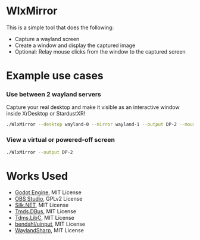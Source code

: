 # WlxMirror

This is a simple tool that does the following:
- Capture a wayland screen
- Create a window and display the captured image
- Optional: Relay mouse clicks from the window to the captured screen

# Example use cases

### Use between 2 wayland servers

Capture your real desktop and make it visible as an interactive window inside XrDesktop or StardustXR!

```bash
./WlxMirror --desktop wayland-0 --mirror wayland-1 --output DP-2 --mouse
```

### View a virtual or powered-off screen

```bash
./WlxMirror --output DP-2
```

# Works Used
- [Godot Engine](https://github.com/godotengine/godot), MIT License
- [OBS Studio](https://github.com/obsproject/obs-studio), GPLv2 License
- [Silk.NET](https://github.com/dotnet/Silk.NET), MIT License
- [Tmds.DBus](https://github.com/tmds/Tmds.DBus), MIT License
- [Tdms.LibC](https://github.com/tmds/Tmds.LibC), MIT License
- [bendahl/uinput](https://github.com/bendahl/uinput), MIT License
- [WaylandSharp](https://github.com/X9VoiD/WaylandSharp), MIT License
